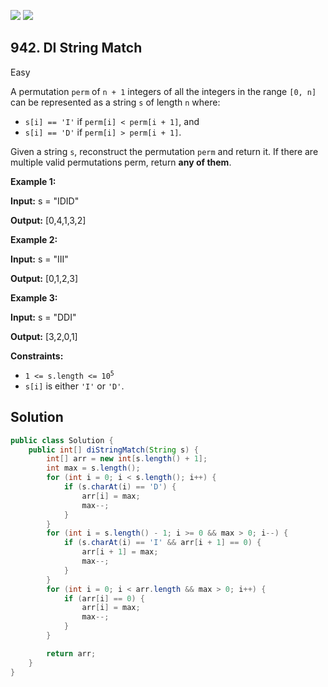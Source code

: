 [![](https://img.shields.io/github/stars/javadev/LeetCode-in-Java?label=Stars&style=flat-square)](https://github.com/javadev/LeetCode-in-Java)
[![](https://img.shields.io/github/forks/javadev/LeetCode-in-Java?label=Fork%20me%20on%20GitHub%20&style=flat-square)](https://github.com/javadev/LeetCode-in-Java/fork)

## 942\. DI String Match

Easy

A permutation `perm` of `n + 1` integers of all the integers in the range `[0, n]` can be represented as a string `s` of length `n` where:

*   `s[i] == 'I'` if `perm[i] < perm[i + 1]`, and
*   `s[i] == 'D'` if `perm[i] > perm[i + 1]`.

Given a string `s`, reconstruct the permutation `perm` and return it. If there are multiple valid permutations perm, return **any of them**.

**Example 1:**

**Input:** s = "IDID"

**Output:** [0,4,1,3,2]

**Example 2:**

**Input:** s = "III"

**Output:** [0,1,2,3]

**Example 3:**

**Input:** s = "DDI"

**Output:** [3,2,0,1]

**Constraints:**

*   <code>1 <= s.length <= 10<sup>5</sup></code>
*   `s[i]` is either `'I'` or `'D'`.

## Solution

```java
public class Solution {
    public int[] diStringMatch(String s) {
        int[] arr = new int[s.length() + 1];
        int max = s.length();
        for (int i = 0; i < s.length(); i++) {
            if (s.charAt(i) == 'D') {
                arr[i] = max;
                max--;
            }
        }
        for (int i = s.length() - 1; i >= 0 && max > 0; i--) {
            if (s.charAt(i) == 'I' && arr[i + 1] == 0) {
                arr[i + 1] = max;
                max--;
            }
        }
        for (int i = 0; i < arr.length && max > 0; i++) {
            if (arr[i] == 0) {
                arr[i] = max;
                max--;
            }
        }

        return arr;
    }
}
```